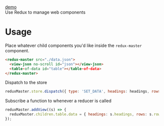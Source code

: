 [demo](https://zvakanaka.github.io/redux-web-component)  
Use Redux to manage web components
# Usage
Place whatever child components you'd like inside the `redux-master` component.
```html
<redux-master src="./data.json">
  <view-json no-scroll id="json"></view-json>
  <table-of-data id="table"></table-of-data>
</redux-master>
```
Dispatch to the store
```js
reduxMaster.store.dispatch({ type: 'SET_DATA', headings: headings, rows: rows });
```
Subscribe a function to whenever a reducer is called
```js
reduxMaster.addView((s) => {
  reduxMaster.children.table.data = { headings: s.headings, rows: s.rows };
});
```
